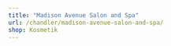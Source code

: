 ```yaml
---
title: "Madison Avenue Salon and Spa"
url: /chandler/madison-avenue-salon-and-spa/
shop: Kosmetik
---
```

